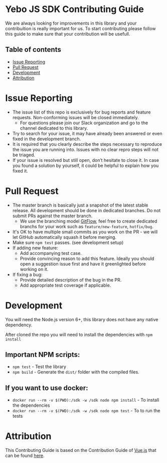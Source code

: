 # Yebo JS SDK Contributing Guide
We are always looking for improvements in this library and your contribuition is really important for us. To start contributing please follow this guide to make sure that your contribution will be usefull.

## Table of contents
* [Issue Reporting](#issue-reporting)
* [Pull Request](#pull-request)
* [Development](#development)
* [Attribution](#attribution)

# Issue Reporting
* The issue list of this repo is exclusively for bug reports and feature requests. Non-conforming issues will be closed immediately.
  * For questions please join our Slack organization and go to the channel dedicated to this library.
* Try to search for your issue, it may have already been answered or even fixed in the development branch.
* It is required that you clearly describe the steps necessary to reproduce the issue you are running into. Issues with no clear repro steps will not be triaged.
* If your issue is resolved but still open, don’t hesitate to close it. In case you found a solution by yourself, it could be helpful to explain how you fixed it.

# Pull Request
* The master branch is basically just a snapshot of the latest stable release. All development should be done in dedicated branches. Do not submit PRs against the master branch.
  * We use the branching model [GitFlow](https://datasift.github.io/gitflow/IntroducingGitFlow.html), feel free to create dedicated branchs for your work such as `feature/new-feature`, `hotfix/bug`.
* It's OK to have multiple small commits as you work on the PR - we will let GitHub automatically squash it before merging.
* Make sure `npm test` passes. (see development setup)
* If adding new feature:
  * Add accompanying test case.
  * Provide convincing reason to add this feature. Ideally you should open a suggestion issue first and have it greenlighted before working on it.
* If fixing a bug:
  * Provide detailed description of the bug in the PR.
  * Add appropriate test coverage if applicable.

# Development
You will need the Node.js version 6+, this library does not have any native dependency.

After cloned the repo you will need to install the dependencies with `npm install`

## Important NPM scripts:
* `npm test` - Test the library
* `npm build` - Generate the `dist/` folder with the compiled files.

## If you want to use docker:
* `docker run --rm -v $(PWD):/sdk -w /sdk node npm install` - To install the dependencies
* `docker run --rm -v $(PWD):/sdk -w /sdk node npm test` - To to run the tests

# Attribution
This Contributing Guide is based on the Contribution Guide of [Vue.js](https://github.com/vuejs/vue/) that can be found [here](https://github.com/vuejs/vue/blob/dev/.github/CONTRIBUTING.md).
